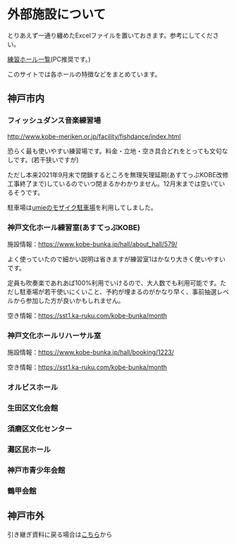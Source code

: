 # 外部施設について

とりあえず一通り纏めたExcelファイルを置いておきます。参考にしてください。

[練習ホール一覧](https://view.officeapps.live.com/op/view.aspx?src=https%3A%2F%2Fkuwo-git.github.io%2Fcovid%2F%25E5%25A4%2596%25E9%2583%25A8%25E6%2596%25BD%25E8%25A8%25AD%2F%25E7%25B7%25B4%25E7%25BF%2592%25E3%2583%259B%25E3%2583%25BC%25E3%2583%25AB%25E4%25B8%2580%25E8%25A6%25A7%2520.xlsx&wdOrigin=BROWSELINK)(PC推奨です。)

このサイトでは各ホールの特徴などをまとめています。

## 神戸市内

### フィッシュダンス音楽練習場

http://www.kobe-meriken.or.jp/facility/fishdance/index.html

恐らく最も使いやすい練習場です。料金・立地・空き具合どれをとっても文句なしです。(若干狭いですが)

ただし本来2021年9月末で閉鎖するところを無理矢理延期(あすてっぷKOBE改修工事終了まで)しているのでいつ閉まるかわかりません。12月末までは空いているそうです。

駐車場は[umieのモザイク駐車場](https://www.harborland.co.jp/parking/)を利用してしました。

### 神戸文化ホール練習室(あすてっぷKOBE)

施設情報：https://www.kobe-bunka.jp/hall/about_hall/579/ 

よく使っていたので細かい説明は省きますが練習室1はかなり大きく使いやすいです。

定員も吹奏楽であれあば100%利用でいけるので、大人数でも利用可能です。ただし駐車場が若干使いにくいこと、予約が埋まるのがかなり早く、事前抽選レベルから参加した方が良いかもしれません。

空き情報：https://sst1.ka-ruku.com/kobe-bunka/month 



### 神戸文化ホールリハーサル室

施設情報：https://www.kobe-bunka.jp/hall/booking/1223/

空き情報：https://sst1.ka-ruku.com/kobe-bunka/month

### オルビスホール



### 生田区文化会館

### 須磨区文化センター

### 灘区民ホール

### 神戸市青少年会館

### 鶴甲会館

## 神戸市外



引き継ぎ資料に戻る場合は[こちら](https://kuwo-git.github.io/covid/)から

